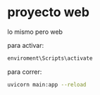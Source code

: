 # proyecto web
lo mismo pero web

para activar:
```bash
enviroment\Scripts\activate   
```



para correr:
```bash
uvicorn main:app --reload
```


